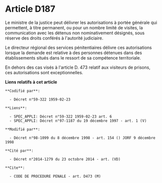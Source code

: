 # Article D187

Le ministre de la justice peut délivrer les autorisations à portée générale qui permettent, à titre permanent, ou pour un
nombre limité de visites, la communication avec les détenus non nominativement désignés, sous réserve des droits conférés à
l'autorité judiciaire.

Le directeur régional des services pénitentiaires délivre ces autorisations lorsque la demande est relative à des personnes
détenues dans des établissements situés dans le ressort de sa compétence territoriale.

En dehors des cas visés à l'article D. 473 relatif aux visiteurs de prisons, ces autorisations sont exceptionnelles.

**Liens relatifs à cet article**

	**Codifié par**:

	  - Décret n°59-322 1959-02-23

	**Liens**:

	  - SPEC_APPLI: Décret n°59-322 1959-02-23 art. 6
	  - SPEC_APPLI: Décret n°97-1187 du 19 décembre 1997 - art. 1 (V)

	**Modifié par**:

	  - Décret n°98-1099 du 8 décembre 1998 - art. 154 () JORF 9 décembre 1998

	**Cité par**:

	  - Décret n°2014-1279 du 23 octobre 2014 - art. (VD)

	**Cite**:

	  - CODE DE PROCEDURE PENALE - art. D473 (M)
